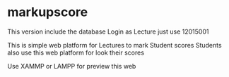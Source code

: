 # markupscore
This version include the database
Login as Lecture just use 12015001

This is simple web platform for Lectures to mark Student scores
Students also use this web platform for look their scores

Use XAMMP or LAMPP for preview this web
